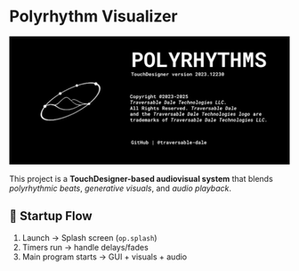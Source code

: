 # Polyrhythm Visualizer

![Splash Screen](assets/img/splash/splash-screen_polyrhythms.png)

This project is a **TouchDesigner-based audiovisual system** that blends *polyrhythmic beats*, *generative visuals*, and *audio playback*.

## 🚀 Startup Flow
1. Launch → Splash screen (`op.splash`)
2. Timers run → handle delays/fades
3. Main program starts → GUI + visuals + audio
